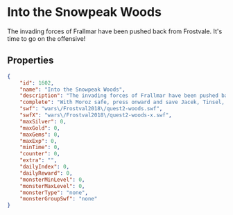 # Into the Snowpeak Woods

The invading forces of Frallmar have been pushed back from Frostvale. It's time to go on the offensive!

## Properties

```json
{
    "id": 1602,
    "name": "Into the Snowpeak Woods",
    "description": "The invading forces of Frallmar have been pushed back from Frostvale. It's time to go on the offensive!",
    "complete": "With Moroz safe, press onward and save Jacek, Tinsel, and Holly!",
    "swf": "wars\/Frostval2018\/quest2-woods.swf",
    "swfX": "wars\/Frostval2018\/quest2-woods-x.swf",
    "maxSilver": 0,
    "maxGold": 0,
    "maxGems": 0,
    "maxExp": 0,
    "minTime": 0,
    "counter": 0,
    "extra": "",
    "dailyIndex": 0,
    "dailyReward": 0,
    "monsterMinLevel": 0,
    "monsterMaxLevel": 0,
    "monsterType": "none",
    "monsterGroupSwf": "none"
}
```

